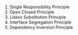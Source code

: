 1. Single Responsibility Principle
2. Open Closed Principle
3. Liskov Substitution Principle
4. Interface Segregation Principle
5. Dependency Inversion Principle
